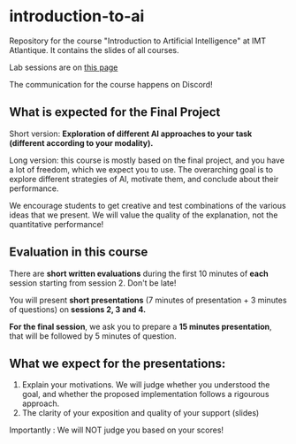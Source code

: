 # introduction-to-ai
Repository for the course "Introduction to Artificial Intelligence" at IMT Atlantique. It contains the slides of all courses.

Lab sessions are on [this page](https://mee-labs.gitlab-pages.imt-atlantique.fr/intro2ai/)

The communication for the course happens on Discord!

## What is expected for the Final Project

Short version: **Exploration of different AI approaches to your task (different according to your modality).**

Long version: this course is mostly based on the final project, and you have a lot of freedom, which we expect you to use. The overarching goal is to explore different strategies of AI, motivate them, and conclude about their performance.

We encourage students to get creative and test combinations of the various ideas that we present. We will value the quality of the explanation, not the quantitative performance!

## Evaluation in this course

There are **short written evaluations** during the first 10 minutes of **each** session starting from session 2. Don't be late!  

You will present **short presentations** (7 minutes of presentation + 3 minutes of questions) on **sessions 2, 3 and 4.**

**For the final session**, we ask you to prepare a **15 minutes presentation**, that will be followed by 5 minutes of question. 

## What we expect for the presentations:

1. Explain your motivations. We will judge whether you understood the goal, and whether the proposed implementation follows a rigourous approach.  
2. The clarity of your exposition and quality of your support (slides)

Importantly : We will NOT judge you based on your scores!
